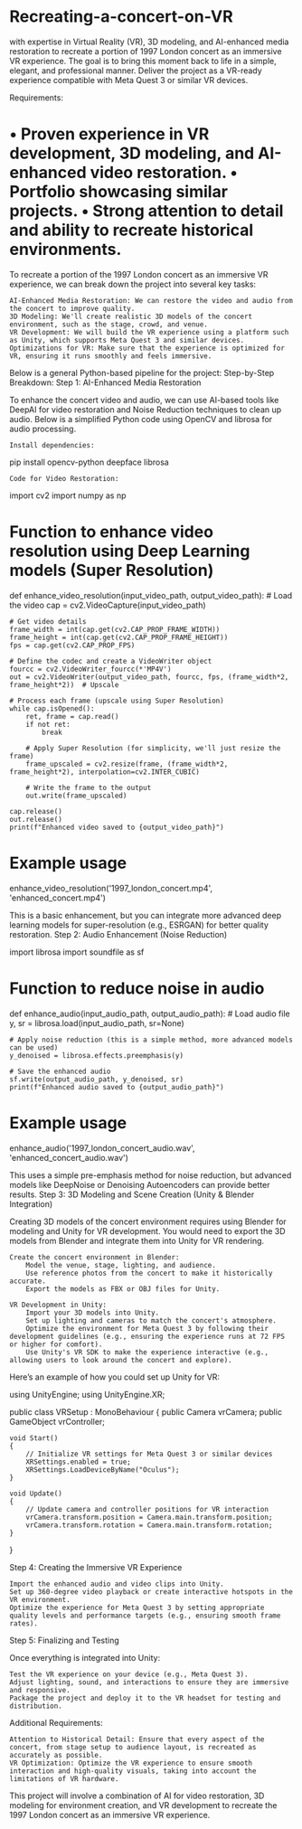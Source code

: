 # Recreating-a-concert-on-VR
with expertise in Virtual Reality (VR), 3D modeling, and AI-enhanced media restoration to recreate a portion of 1997 London concert as an immersive VR experience. The goal is to bring this moment back to life in a simple, elegant, and professional manner. Deliver the project as a VR-ready experience compatible with Meta Quest 3 or similar VR devices.

Requirements:

• Proven experience in VR development, 3D modeling, and AI-enhanced video restoration.
• Portfolio showcasing similar projects.
• Strong attention to detail and ability to recreate historical environments.
===================
To recreate a portion of the 1997 London concert as an immersive VR experience, we can break down the project into several key tasks:

    AI-Enhanced Media Restoration: We can restore the video and audio from the concert to improve quality.
    3D Modeling: We'll create realistic 3D models of the concert environment, such as the stage, crowd, and venue.
    VR Development: We will build the VR experience using a platform such as Unity, which supports Meta Quest 3 and similar devices.
    Optimizations for VR: Make sure that the experience is optimized for VR, ensuring it runs smoothly and feels immersive.

Below is a general Python-based pipeline for the project:
Step-by-Step Breakdown:
Step 1: AI-Enhanced Media Restoration

To enhance the concert video and audio, we can use AI-based tools like DeepAI for video restoration and Noise Reduction techniques to clean up audio. Below is a simplified Python code using OpenCV and librosa for audio processing.

    Install dependencies:

pip install opencv-python deepface librosa

    Code for Video Restoration:

import cv2
import numpy as np

# Function to enhance video resolution using Deep Learning models (Super Resolution)
def enhance_video_resolution(input_video_path, output_video_path):
    # Load the video
    cap = cv2.VideoCapture(input_video_path)
    
    # Get video details
    frame_width = int(cap.get(cv2.CAP_PROP_FRAME_WIDTH))
    frame_height = int(cap.get(cv2.CAP_PROP_FRAME_HEIGHT))
    fps = cap.get(cv2.CAP_PROP_FPS)
    
    # Define the codec and create a VideoWriter object
    fourcc = cv2.VideoWriter_fourcc(*'MP4V')
    out = cv2.VideoWriter(output_video_path, fourcc, fps, (frame_width*2, frame_height*2))  # Upscale
    
    # Process each frame (upscale using Super Resolution)
    while cap.isOpened():
        ret, frame = cap.read()
        if not ret:
            break
        
        # Apply Super Resolution (for simplicity, we'll just resize the frame)
        frame_upscaled = cv2.resize(frame, (frame_width*2, frame_height*2), interpolation=cv2.INTER_CUBIC)
        
        # Write the frame to the output
        out.write(frame_upscaled)
    
    cap.release()
    out.release()
    print(f"Enhanced video saved to {output_video_path}")

# Example usage
enhance_video_resolution('1997_london_concert.mp4', 'enhanced_concert.mp4')

This is a basic enhancement, but you can integrate more advanced deep learning models for super-resolution (e.g., ESRGAN) for better quality restoration.
Step 2: Audio Enhancement (Noise Reduction)

import librosa
import soundfile as sf

# Function to reduce noise in audio
def enhance_audio(input_audio_path, output_audio_path):
    # Load audio file
    y, sr = librosa.load(input_audio_path, sr=None)
    
    # Apply noise reduction (this is a simple method, more advanced models can be used)
    y_denoised = librosa.effects.preemphasis(y)
    
    # Save the enhanced audio
    sf.write(output_audio_path, y_denoised, sr)
    print(f"Enhanced audio saved to {output_audio_path}")

# Example usage
enhance_audio('1997_london_concert_audio.wav', 'enhanced_concert_audio.wav')

This uses a simple pre-emphasis method for noise reduction, but advanced models like DeepNoise or Denoising Autoencoders can provide better results.
Step 3: 3D Modeling and Scene Creation (Unity & Blender Integration)

Creating 3D models of the concert environment requires using Blender for modeling and Unity for VR development. You would need to export the 3D models from Blender and integrate them into Unity for VR rendering.

    Create the concert environment in Blender:
        Model the venue, stage, lighting, and audience.
        Use reference photos from the concert to make it historically accurate.
        Export the models as FBX or OBJ files for Unity.

    VR Development in Unity:
        Import your 3D models into Unity.
        Set up lighting and cameras to match the concert's atmosphere.
        Optimize the environment for Meta Quest 3 by following their development guidelines (e.g., ensuring the experience runs at 72 FPS or higher for comfort).
        Use Unity's VR SDK to make the experience interactive (e.g., allowing users to look around the concert and explore).

Here’s an example of how you could set up Unity for VR:

using UnityEngine;
using UnityEngine.XR;

public class VRSetup : MonoBehaviour
{
    public Camera vrCamera;
    public GameObject vrController;

    void Start()
    {
        // Initialize VR settings for Meta Quest 3 or similar devices
        XRSettings.enabled = true;
        XRSettings.LoadDeviceByName("Oculus");
    }

    void Update()
    {
        // Update camera and controller positions for VR interaction
        vrCamera.transform.position = Camera.main.transform.position;
        vrCamera.transform.rotation = Camera.main.transform.rotation;
    }
}

Step 4: Creating the Immersive VR Experience

    Import the enhanced audio and video clips into Unity.
    Set up 360-degree video playback or create interactive hotspots in the VR environment.
    Optimize the experience for Meta Quest 3 by setting appropriate quality levels and performance targets (e.g., ensuring smooth frame rates).

Step 5: Finalizing and Testing

Once everything is integrated into Unity:

    Test the VR experience on your device (e.g., Meta Quest 3).
    Adjust lighting, sound, and interactions to ensure they are immersive and responsive.
    Package the project and deploy it to the VR headset for testing and distribution.

Additional Requirements:

    Attention to Historical Detail: Ensure that every aspect of the concert, from stage setup to audience layout, is recreated as accurately as possible.
    VR Optimization: Optimize the VR experience to ensure smooth interaction and high-quality visuals, taking into account the limitations of VR hardware.

This project will involve a combination of AI for video restoration, 3D modeling for environment creation, and VR development to recreate the 1997 London concert as an immersive VR experience.

